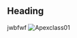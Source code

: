 ## Heading
jwbfwf
![Apexclass01](https://user-images.githubusercontent.com/120249059/208316622-afd216b2-3cb4-4331-9f84-167ce80d07a0.jpg)
